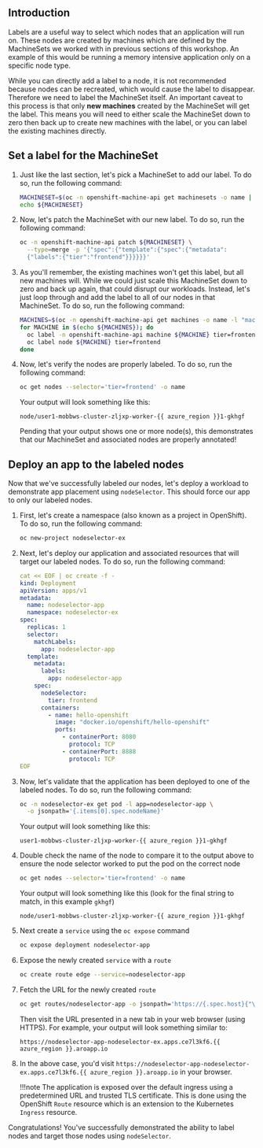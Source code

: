 ## Introduction

Labels are a useful way to select which nodes that an application will run on. These nodes are created by machines which are defined by the MachineSets we worked with in previous sections of this workshop. An example of this would be running a memory intensive application only on a specific node type.

While you can directly add a label to a node, it is not recommended because nodes can be recreated, which would cause the label to disappear. Therefore we need to label the MachineSet itself. An important caveat to this process is that only **new machines** created by the MachineSet will get the label. This means you will need to either scale the MachineSet down to zero then back up to create new machines with the label, or you can label the existing machines directly.

## Set a label for the MachineSet

1. Just like the last section, let's pick a MachineSet to add our label. To do so, run the following command:

    ```bash
    MACHINESET=$(oc -n openshift-machine-api get machinesets -o name | head -1)
    echo ${MACHINESET}
    ```

1. Now, let's patch the MachineSet with our new label. To do so, run the following command:

    ```bash
    oc -n openshift-machine-api patch ${MACHINESET} \
      --type=merge -p '{"spec":{"template":{"spec":{"metadata":
      {"labels":{"tier":"frontend"}}}}}}'
    ```

1. As you'll remember, the existing machines won't get this label, but all new machines will. While we could just scale this MachineSet down to zero and back up again, that could disrupt our workloads. Instead, let's just loop through and add the label to all of our nodes in that MachineSet. To do so, run the following command:

    ```bash
    MACHINES=$(oc -n openshift-machine-api get machines -o name -l "machine.openshift.io/cluster-api-machineset=$(echo $MACHINESET | cut -d / -f2 )" | cut -d / -f2 | xargs)
    for MACHINE in $(echo ${MACHINES}); do
      oc label -n openshift-machine-api machine ${MACHINE} tier=frontend
      oc label node ${MACHINE} tier=frontend
    done
    ```

1. Now, let's verify the nodes are properly labeled. To do so, run the following command:

    ```bash
    oc get nodes --selector='tier=frontend' -o name
    ```

    Your output will look something like this:

    ```{.text .no-copy}
    node/user1-mobbws-cluster-zljxp-worker-{{ azure_region }}1-gkhgf
    ```

    Pending that your output shows one or more node(s), this demonstrates that our MachineSet and associated nodes are properly annotated!

## Deploy an app to the labeled nodes

Now that we've successfully labeled our nodes, let's deploy a workload to demonstrate app placement using `nodeSelector`. This should force our app to only our labeled nodes.

1. First, let's create a namespace (also known as a project in OpenShift). To do so, run the following command:

    ```bash
    oc new-project nodeselector-ex
    ```

1. Next, let's deploy our application and associated resources that will target our labeled nodes. To do so, run the following command:

    ```yaml
    cat << EOF | oc create -f -
    kind: Deployment
    apiVersion: apps/v1
    metadata:
      name: nodeselector-app
      namespace: nodeselector-ex
    spec:
      replicas: 1
      selector:
        matchLabels:
          app: nodeselector-app
      template:
        metadata:
          labels:
            app: nodeselector-app
        spec:
          nodeSelector:
            tier: frontend
          containers:
            - name: hello-openshift
              image: "docker.io/openshift/hello-openshift"
              ports:
                - containerPort: 8080
                  protocol: TCP
                - containerPort: 8888
                  protocol: TCP
    EOF
    ```

1. Now, let's validate that the application has been deployed to one of the labeled nodes. To do so, run the following command:

    ```bash
    oc -n nodeselector-ex get pod -l app=nodeselector-app \
      -o jsonpath='{.items[0].spec.nodeName}'
    ```

    Your output will look something like this:

    ```{.text .no-copy}
    user1-mobbws-cluster-zljxp-worker-{{ azure_region }}1-gkhgf
    ```

1. Double check the name of the node to compare it to the output above to ensure the node selector worked to put the pod on the correct node

    ```bash
    oc get nodes --selector='tier=frontend' -o name
    ```

    Your output will look something like this (look for the final string to match, in this example `gkhgf`)

    ```{.text .no-copy}
    node/user1-mobbws-cluster-zljxp-worker-{{ azure_region }}1-gkhgf
    ```


1. Next create a `service` using the `oc expose` command

    ```bash
    oc expose deployment nodeselector-app
    ```

1. Expose the newly created `service` with a `route`

    ```bash
    oc create route edge --service=nodeselector-app
    ```

1.  Fetch the URL for the newly created `route`

    ```bash
    oc get routes/nodeselector-app -o jsonpath='https://{.spec.host}{"\n"}'
    ```

    Then visit the URL presented in a new tab in your web browser (using HTTPS). For example, your output will look something similar to:

    ```{.text .no-copy}
    https://nodeselector-app-nodeselector-ex.apps.ce7l3kf6.{{ azure_region }}.aroapp.io
    ```

1. In the above case, you'd visit `https://nodeselector-app-nodeselector-ex.apps.ce7l3kf6.{{ azure_region }}.aroapp.io` in your browser.

    !!!note
        The application is exposed over the default ingress using a predetermined URL and trusted TLS certificate. This is done using the OpenShift `Route` resource which is an extension to the Kubernetes `Ingress` resource.

Congratulations! You've successfully demonstrated the ability to label nodes and target those nodes using `nodeSelector`.
